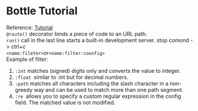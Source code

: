 # Bottle Tutorial
Reference: [Tutorial](https://bottlepy.org/docs/dev/tutorial.html#installation)  
`@route()` decorator binds a piece of code to an URL path.  
`run()` call in the last line starts a built-in development server. stop comond -> ctrl+c  
`<name:fileter>`or`<name:filter:coonfig>`  
Example of filter:  

1. `:int` matches (signed) digits only and converts the value to integer.
1. `:float `similar to :int but for decimal numbers.
1. `:path` matches all characters including the slash character in a non-greedy way and can be used to match more than one path segment.
1. `:re `allows you to specify a custom regular expression in the config field. The matched value is not modified.
